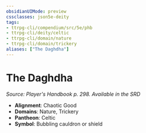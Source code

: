 ```yaml
---
obsidianUIMode: preview
cssclasses: json5e-deity
tags:
- ttrpg-cli/compendium/src/5e/phb
- ttrpg-cli/deity/celtic
- ttrpg-cli/domain/nature
- ttrpg-cli/domain/trickery
aliases: ["The Daghdha"]
---
```

# The Daghdha
*Source: Player's Handbook p. 298. Available in the <span title='Systems Reference Document (5.1)'>SRD</span>* 

- **Alignment**: Chaotic Good
- **Domains**: Nature, Trickery
- **Pantheon**: Celtic
- **Symbol**: Bubbling cauldron or shield